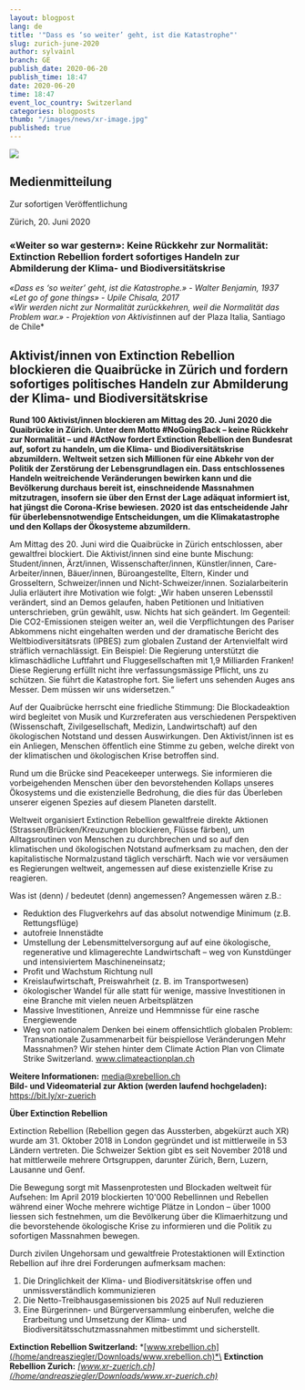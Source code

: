 ```yaml
---
layout: blogpost
lang: de
title: '"Dass es ‘so weiter’ geht, ist die Katastrophe"'
slug: zurich-june-2020
author: sylvainl
branch: GE
publish_date: 2020-06-20
publish_time: 18:47
date: 2020-06-20
time: 18:47
event_loc_country: Switzerland
categories: blogposts
thumb: "/images/news/xr-image.jpg"
published: true
---
```

![](/images/news/xr-image.jpg)

## Medienmitteilung

Zur sofortigen Veröffentlichung

Zürich, 20. Juni 2020

### **«Weiter so war gestern»: Keine Rückkehr zur Normalität: Extinction Rebellion fordert sofortiges Handeln zur Abmilderung der Klima- und Biodiversitätskrise**

*«Dass es ‘so weiter’ geht, ist die Katastrophe.» - Walter Benjamin, 1937*\
*«Let go of gone things» - Upile Chisala, 2017*\
*«Wir werden nicht zur Normalität zurückkehren, weil die Normalität das Problem war.» - Projektion von Aktivist*innen auf der Plaza Italia, Santiago de Chile*

## **Aktivist/innen von Extinction Rebellion blockieren die Quaibrücke in Zürich und fordern sofortiges politisches Handeln zur Abmilderung der Klima- und Biodiversitätskrise**

**Rund 100 Aktivist/innen blockieren am Mittag des 20. Juni 2020 die Quaibrücke in Zürich. Unter dem Motto #NoGoingBack – keine Rückkehr zur Normalität – und #ActNow fordert Extinction Rebellion den Bundesrat auf, sofort zu handeln, um die Klima- und Biodiversitätskrise abzumildern. Weltweit setzen sich Millionen für eine Abkehr von der Politik der Zerstörung der Lebensgrundlagen ein. Dass entschlossenes Handeln weitreichende Veränderungen bewirken kann und die Bevölkerung durchaus bereit ist, einschneidende Massnahmen mitzutragen, insofern sie über den Ernst der Lage adäquat informiert ist, hat jüngst die Corona-Krise bewiesen. 2020 ist das entscheidende Jahr für überlebensnotwendige Entscheidungen, um die Klimakatastrophe und den Kollaps der Ökosysteme abzumildern.**

Am Mittag des 20. Juni wird die Quaibrücke in Zürich entschlossen, aber gewaltfrei blockiert. Die Aktivist/innen sind eine bunte Mischung: Student/innen, Ärzt/innen, Wissenschafter/innen, Künstler/innen, Care-Arbeiter/innen, Bäuer/innen, Büroangestellte, Eltern, Kinder und Grosseltern, Schweizer/innen und Nicht-Schweizer/innen. Sozialarbeiterin Julia erläutert ihre Motivation wie folgt: „Wir haben unseren Lebensstil verändert, sind an Demos gelaufen, haben Petitionen und Initiativen unterschrieben, grün gewählt, usw. Nichts hat sich geändert. Im Gegenteil: Die CO2-Emissionen steigen weiter an, weil die Verpflichtungen des Pariser Abkommens nicht eingehalten werden und der dramatische Bericht des Weltbiodiversitätsrats (IPBES) zum globalen Zustand der Artenvielfalt wird sträflich vernachlässigt. Ein Beispiel: Die Regierung unterstützt die klimaschädliche Luftfahrt und Fluggesellschaften mit 1,9 Milliarden Franken! Diese Regierung erfüllt nicht ihre verfassungsmässige Pflicht, uns zu schützen. Sie führt die Katastrophe fort. Sie liefert uns sehenden Auges ans Messer. Dem müssen wir uns widersetzen.“

Auf der Quaibrücke herrscht eine friedliche Stimmung: Die Blockadeaktion wird begleitet von Musik und Kurzreferaten aus verschiedenen Perspektiven (Wissenschaft, Zivilgesellschaft, Medizin, Landwirtschaft) auf den ökologischen Notstand und dessen Auswirkungen. Den Aktivist/innen ist es ein Anliegen, Menschen öffentlich eine Stimme zu geben, welche direkt von der klimatischen und ökologischen Krise betroffen sind.

Rund um die Brücke sind Peacekeeper unterwegs. Sie informieren die vorbeigehenden Menschen über den bevorstehenden Kollaps unseres Ökosystems und die existenzielle Bedrohung, die dies für das Überleben unserer eigenen Spezies auf diesem Planeten darstellt.

Weltweit organisiert Extinction Rebellion gewaltfreie direkte Aktionen (Strassen/Brücken/Kreuzungen blockieren, Flüsse färben), um Alltagsroutinen von Menschen zu durchbrechen und so auf den klimatischen und ökologischen Notstand aufmerksam zu machen, den der kapitalistische Normalzustand täglich verschärft. Nach wie vor versäumen es Regierungen weltweit, angemessen auf diese existenzielle Krise zu reagieren.

Was ist (denn) / bedeutet (denn) angemessen? Angemessen wären z.B.:

* Reduktion des Flugverkehrs auf das absolut notwendige Minimum (z.B. Rettungsflüge)
* autofreie Innenstädte
* Umstellung der Lebensmittelversorgung auf auf eine ökologische, regenerative und klimagerechte Landwirtschaft – weg von Kunstdünger und intensiviertem Maschineneinsatz;
* Profit und Wachstum Richtung null
* Kreislaufwirtschaft, Preiswahrheit (z. B. im Transportwesen)
* ökologischer Wandel für alle statt für wenige, massive Investitionen in eine Branche mit vielen neuen Arbeitsplätzen
* Massive Investitionen, Anreize und Hemmnisse für eine rasche Energiewende
* Weg von nationalem Denken bei einem offensichtlich globalen Problem: Transnationale Zusammenarbeit für beispiellose Veränderungen Mehr Massnahmen? Wir stehen hinter dem Climate Action Plan von Climate Strike Switzerland. www.climateactionplan.ch

**Weitere Informationen:** media@xrebellion.ch\
**Bild- und Videomaterial zur Aktion (werden laufend hochgeladen):** <https://bit.ly/xr-zuerich>

**Über Extinction Rebellion**

Extinction Rebellion (Rebellion gegen das Aussterben, abgekürzt auch XR) wurde am 31. Oktober 2018 in London gegründet und ist mittlerweile in 53 Ländern vertreten. Die Schweizer Sektion gibt es seit November 2018 und hat mittlerweile mehrere Ortsgruppen, darunter Zürich, Bern, Luzern, Lausanne und Genf.

Die Bewegung sorgt mit Massenprotesten und Blockaden weltweit für Aufsehen: Im April 2019 blockierten 10'000 Rebellinnen und Rebellen während einer Woche mehrere wichtige Plätze in London – über 1000 liessen sich festnehmen, um die Bevölkerung über die Klimaerhitzung und die bevorstehende ökologische Krise zu informieren und die Politik zu sofortigen Massnahmen bewegen.

Durch zivilen Ungehorsam und gewaltfreie Protestaktionen will Extinction Rebellion auf ihre drei Forderungen aufmerksam machen:

1. Die Dringlichkeit der Klima- und Biodiversitätskrise offen und unmissverständlich kommunizieren
2. Die Netto-Treibhausgasemissionen bis 2025 auf Null reduzieren
3. Eine Bürgerinnen- und Bürgerversammlung einberufen, welche die Erarbeitung und Umsetzung der Klima- und Biodiversitätsschutzmassnahmen mitbestimmt und sicherstellt.

**Extinction Rebellion Switzerland:** *[www.xrebellion.ch](/home/andreasziegler/Downloads/www.xrebellion.ch)*\
**Extinction Rebellion Zurich:** *[www.xr-zuerich.ch](/home/andreasziegler/Downloads/www.xr-zuerich.ch)*
